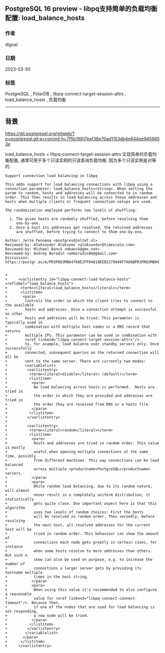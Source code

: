 ## PostgreSQL 16 preview - libpq支持简单的负载均衡配置: load_balance_hosts      
                                                                              
### 作者                                                        
digoal                                                        
                                                        
### 日期                                                        
2023-03-30                                                    
                                              
### 标签                                                        
PostgreSQL , PolarDB , libpq-connect-target-session-attrs , load_balance_hosts , 负载均衡       
                                                        
----                                                        
                                                        
## 背景      
https://git.postgresql.org/gitweb/?p=postgresql.git;a=commit;h=7f5b19817eaf38e70ad1153db4e644ee9456853e  
  
load_balance_hosts + libpq-connect-target-session-attrs 实现简单的负载均衡配置, 通常可用于多个只读实例的只读查询负载均衡. 因为多个只读实例是对等的.    
  
```  
Support connection load balancing in libpq  
  
This adds support for load balancing connections with libpq using a  
connection parameter: load_balance_hosts=<string>. When setting the  
param to random, hosts and addresses will be connected to in random  
order. This then results in load balancing across these addresses and  
hosts when multiple clients or frequent connection setups are used.  
  
The randomization employed performs two levels of shuffling:  
  
  1. The given hosts are randomly shuffled, before resolving them  
     one-by-one.  
  2. Once a host its addresses get resolved, the returned addresses  
     are shuffled, before trying to connect to them one-by-one.  
  
Author: Jelte Fennema <postgres@jeltef.nl>  
Reviewed-by: Aleksander Alekseev <aleksander@timescale.com>  
Reviewed-by: Michael Banck <mbanck@gmx.net>  
Reviewed-by: Andrey Borodin <amborodin86@gmail.com>  
Discussion: https://postgr.es/m/PR3PR83MB04768E2FF04818EEB2179949F7A69@PR3PR83MB0476.EURPRD83.prod.outlook.  
  
  
+  
+     <varlistentry id="libpq-connect-load-balance-hosts" xreflabel="load_balance_hosts">  
+      <term><literal>load_balance_hosts</literal></term>  
+      <listitem>  
+       <para>  
+        Controls the order in which the client tries to connect to the available  
+        hosts and addresses. Once a connection attempt is successful no other  
+        hosts and addresses will be tried. This parameter is typically used in  
+        combination with multiple host names or a DNS record that returns  
+        multiple IPs. This parameter can be used in combination with  
+        <xref linkend="libpq-connect-target-session-attrs"/>  
+        to, for example, load balance over standby servers only. Once successfully  
+        connected, subsequent queries on the returned connection will all be  
+        sent to the same server. There are currently two modes:  
+        <variablelist>  
+         <varlistentry>  
+          <term><literal>disable</literal> (default)</term>  
+          <listitem>  
+           <para>  
+            No load balancing across hosts is performed.  Hosts are tried in  
+            the order in which they are provided and addresses are tried in  
+            the order they are received from DNS or a hosts file.  
+           </para>  
+          </listitem>  
+         </varlistentry>  
+  
+         <varlistentry>  
+          <term><literal>random</literal></term>  
+          <listitem>  
+           <para>  
+            Hosts and addresses are tried in random order. This value is mostly  
+            useful when opening multiple connections at the same time, possibly  
+            from different machines. This way connections can be load balanced  
+            across multiple <productname>PostgreSQL</productname> servers.  
+           </para>  
+           <para>  
+            While random load balancing, due to its random nature, will almost  
+            never result in a completely uniform distribution, it statistically  
+            gets quite close. One important aspect here is that this algorithm  
+            uses two levels of random choices: First the hosts  
+            will be resolved in random order. Then secondly, before resolving  
+            the next host, all resolved addresses for the current host will be  
+            tried in random order. This behaviour can skew the amount of  
+            connections each node gets greatly in certain cases, for instance  
+            when some hosts resolve to more addresses than others. But such a  
+            skew can also be used on purpose, e.g. to increase the number of  
+            connections a larger server gets by providing its hostname multiple  
+            times in the host string.  
+           </para>  
+           <para>  
+            When using this value it's recommended to also configure a reasonable  
+            value for <xref linkend="libpq-connect-connect-timeout"/>. Because then,  
+            if one of the nodes that are used for load balancing is not responding,  
+            a new node will be tried.  
+           </para>  
+          </listitem>  
+         </varlistentry>  
+        </variablelist>  
+       </para>  
+      </listitem>  
+     </varlistentry>  
```  
  
